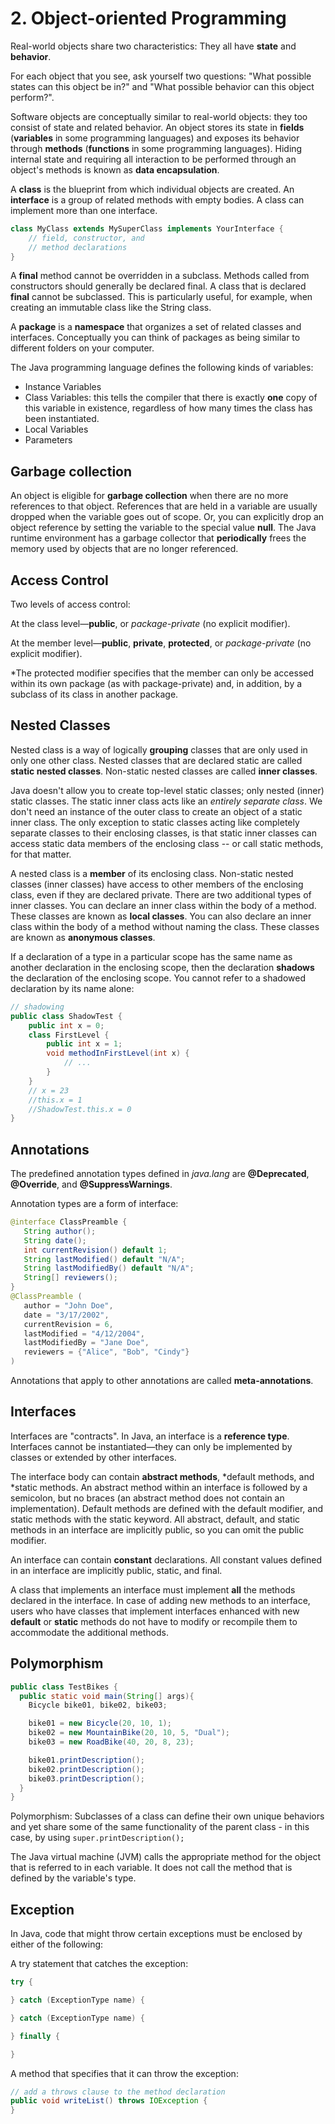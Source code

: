 # 2. Object-oriented Programming

Real-world objects share two characteristics: They all have **state** and **behavior**.

For each object that you see, ask yourself two questions: "What possible states can this object be in?" and "What possible behavior can this object perform?".

Software objects are conceptually similar to real-world objects: they too consist of state and related behavior. An object stores its state in **fields** \(**variables** in some programming languages\) and exposes its behavior through **methods** \(**functions** in some programming languages\). Hiding internal state and requiring all interaction to be performed through an object's methods is known as **data encapsulation**.

A **class** is the blueprint from which individual objects are created. An **interface** is a group of related methods with empty bodies. A class can implement more than one interface.

```java
class MyClass extends MySuperClass implements YourInterface {
    // field, constructor, and
    // method declarations
}
```

A **final** method cannot be overridden in a subclass. Methods called from constructors should generally be declared final. A class that is declared **final** cannot be subclassed. This is particularly useful, for example, when creating an immutable class like the String class.

A **package** is a **namespace** that organizes a set of related classes and interfaces. Conceptually you can think of packages as being similar to different folders on your computer. 

The Java programming language defines the following kinds of variables:

* Instance Variables
* Class Variables: this tells the compiler that there is exactly **one** copy of this variable in existence, regardless of how many times the class has been instantiated.
* Local Variables
* Parameters

## Garbage collection

An object is eligible for **garbage collection** when there are no more references to that object. References that are held in a variable are usually dropped when the variable goes out of scope. Or, you can explicitly drop an object reference by setting the variable to the special value **null**. The Java runtime environment has a garbage collector that **periodically** frees the memory used by objects that are no longer referenced.

## Access Control

Two levels of access control:

At the class level—**public**, or _package-private_ \(no explicit modifier\).

At the member level—**public**, **private**, **protected**, or _package-private_ \(no explicit modifier\). 

\*The protected modifier specifies that the member can only be accessed within its own package \(as with package-private\) and, in addition, by a subclass of its class in another package.

## Nested Classes

Nested class is a way of logically **grouping** classes that are only used in only one other class. Nested classes that are declared static are called **static nested classes**. Non-static nested classes are called **inner classes**.

Java doesn't allow you to create top-level static classes; only nested \(inner\) static classes. The static inner class acts like an _entirely separate class_. We don't need an instance of the outer class to create an object of a static inner class. The only exception to static classes acting like completely separate classes to their enclosing classes, is that static inner classes can access static data members of the enclosing class -- or call static methods, for that matter.

A nested class is a **member** of its enclosing class. Non-static nested classes \(inner classes\) have access to other members of the enclosing class, even if they are declared private. There are two additional types of inner classes. You can declare an inner class within the body of a method. These classes are known as **local classes**. You can also declare an inner class within the body of a method without naming the class. These classes are known as **anonymous classes**.

If a declaration of a type in a particular scope has the same name as another declaration in the enclosing scope, then the declaration **shadows** the declaration of the enclosing scope. You cannot refer to a shadowed declaration by its name alone:

```java
// shadowing
public class ShadowTest {
    public int x = 0;
    class FirstLevel {
        public int x = 1;
        void methodInFirstLevel(int x) {
            // ...
        }
    }
    // x = 23
    //this.x = 1
    //ShadowTest.this.x = 0
}
```

## Annotations

The predefined annotation types defined in _java.lang_ are **@Deprecated**, **@Override**, and **@SuppressWarnings**.

Annotation types are a form of interface:

```java
@interface ClassPreamble {
   String author();
   String date();
   int currentRevision() default 1;
   String lastModified() default "N/A";
   String lastModifiedBy() default "N/A";
   String[] reviewers();
}
@ClassPreamble (
   author = "John Doe",
   date = "3/17/2002",
   currentRevision = 6,
   lastModified = "4/12/2004",
   lastModifiedBy = "Jane Doe",
   reviewers = {"Alice", "Bob", "Cindy"}
)
```

Annotations that apply to other annotations are called **meta-annotations**.

## Interfaces

Interfaces are "contracts". In Java, an interface is a **reference type**. Interfaces cannot be instantiated—they can only be implemented by classes or extended by other interfaces.

The interface body can contain **abstract methods**, \*default methods, and \*static methods. An abstract method within an interface is followed by a semicolon, but no braces \(an abstract method does not contain an implementation\). Default methods are defined with the default modifier, and static methods with the static keyword. All abstract, default, and static methods in an interface are implicitly public, so you can omit the public modifier.

An interface can contain **constant** declarations. All constant values defined in an interface are implicitly public, static, and final.

A class that implements an interface must implement **all** the methods declared in the interface. In case of adding new methods to an interface, users who have classes that implement interfaces enhanced with new **default** or **static** methods do not have to modify or recompile them to accommodate the additional methods.

## Polymorphism

```java
public class TestBikes {
  public static void main(String[] args){
    Bicycle bike01, bike02, bike03;

    bike01 = new Bicycle(20, 10, 1);
    bike02 = new MountainBike(20, 10, 5, "Dual");
    bike03 = new RoadBike(40, 20, 8, 23);

    bike01.printDescription();
    bike02.printDescription();
    bike03.printDescription();
  }
}
```

Polymorphism: Subclasses of a class can define their own unique behaviors and yet share some of the same functionality of the parent class - in this case, by using `super.printDescription();`

The Java virtual machine \(JVM\) calls the appropriate method for the object that is referred to in each variable. It does not call the method that is defined by the variable's type.

## Exception

In Java, code that might throw certain exceptions must be enclosed by either of the following:

A try statement that catches the exception:

```java
try {

} catch (ExceptionType name) {

} catch (ExceptionType name) {

} finally {

}
```

A method that specifies that it can throw the exception:

```java
// add a throws clause to the method declaration
public void writeList() throws IOException {
}
```

